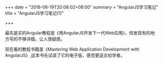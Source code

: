 +++
date = "2016-06-19T20:08:02+08:00"
summary = "AngularJS学习笔记"
title = "AngularJS学习笔记(1)"

+++

最先是买的Angular教程是《用AngularJS开发下一代Web应用》，但发现有的地方写的不够详细，让人很疑惑。

现在看的教程书籍是《Mastering Web Application Development with AngularJS》,这本书先试读了它的电子版，感觉更适合初学者。





